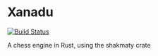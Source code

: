 # Xanadu
[![Build Status](https://travis-ci.com/moreheadm/xanadu.svg?branch=master)](https://travis-ci.com/moreheadm/xanadu)

A chess engine in Rust, using the shakmaty crate

